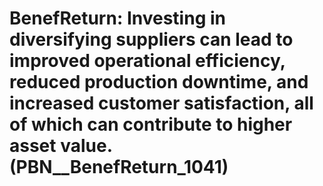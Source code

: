 # BenefReturn: __Investing in diversifying suppliers can lead to improved operational efficiency, reduced production downtime, and increased customer satisfaction, all of which can contribute to higher asset value.__ (PBN__BenefReturn_1041)

